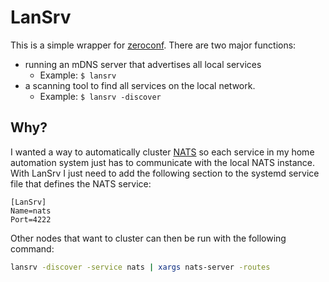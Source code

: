 # LanSrv
This is a simple wrapper for [zeroconf](https://github.com/grandcat/zeroconf).  There are two major functions: 
- running an mDNS server that advertises all local services
  - Example: `$ lansrv`
- a scanning tool to find all services on the local network.
  - Example: `$ lansrv -discover`

## Why?
I wanted a way to automatically cluster [NATS](https://nats.io/) so each service in my home automation system just has to communicate with the local NATS instance.  With LanSrv I just need to add the following section to the systemd service file that defines the NATS service:
```
[LanSrv]
Name=nats
Port=4222
```
Other nodes that want to cluster can then be run with the following command:
```bash
lansrv -discover -service nats | xargs nats-server -routes
```